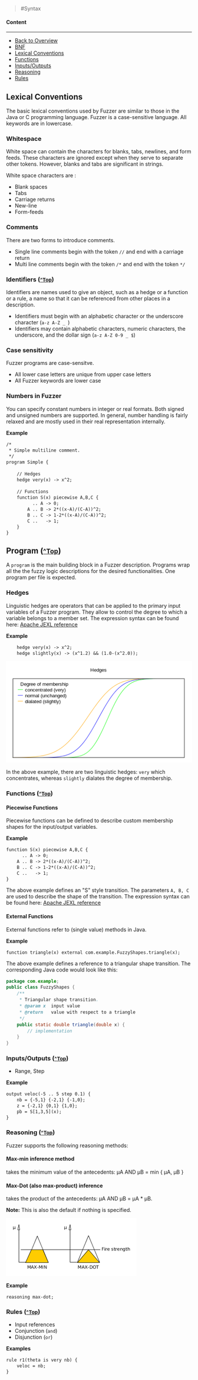 >#Syntax
#### <a name="top"></a>Content
-------
* [Back to Overview](https://github.com/umeding/fuzzer/blob/master/README.md)
* [BNF](https://github.com/umeding/fuzzer/blob/master/doc/sections/bnf.md)
* [Lexical Conventions](#lexical)
* [Functions](#functions)
* [Inputs/Outputs](#ios)
* [Reasoning](#reasoning)
* [Rules](#rules)

## <a name="lexical"></a>Lexical Conventions ##
The basic lexical conventions used by Fuzzer are similar to those in
the Java or C programming language. Fuzzer is a case-sensitive
language. All keywords are in lowercase.

### Whitespace
White space can contain the characters for blanks, tabs, newlines, and
form feeds. These characters are ignored except when they serve to
separate other tokens. However, blanks and tabs are significant in
strings.

White space characters are :

* Blank spaces
* Tabs
* Carriage returns
* New-line
* Form-feeds

### Comments
There are two forms to introduce comments.

* Single line comments begin with the token `//` and end with a carriage
return 
* Multi line comments begin with the token `/*` and end with the
token `*/`

### <a name="identifiers"></a>Identifiers (<small>[^Top](#top)</small>)
Identifiers are names used to give an object, such as a hedge or a
function or a rule, a name so that it can be referenced from other
places in a description.

* Identifiers must begin with an alphabetic character or the
underscore character (`a-z A-Z _ `)
* Identifiers may contain alphabetic characters, numeric characters,
the underscore, and the dollar sign (`a-z A-Z 0-9 _ $`)

### Case sensitivity
Fuzzer programs are case-sensitve.

* All lower case letters are unique from upper case letters
* All Fuzzer keywords are lower case

### Numbers in Fuzzer
You can specify constant numbers in integer or real formats. Both
signed and unsigned numbers are supported. In general, number handling
is fairly relaxed and are mostly used in their real representation
internally. 

__Example__

```
/*
 * Simple multiline comment.
 */
program Simple {

    // Hedges
    hedge very(x) -> x^2;

    // Functions
    function S(x) piecewise A,B,C {
          .. A -> 0;
        A .. B -> 2*((x-A)/(C-A))^2;
        B .. C -> 1-2*((x-A)/(C-A))^2;
        C ..   -> 1;
    }
}
```

## <a name="program"></a>Program (<small>[^Top](#top)</small>)
A `program` is the main building block in a Fuzzer description.
Programs wrap all the the fuzzy logic descriptions for the desired
functionalities. One program per file is expected.

### Hedges
Linguistic hedges are operators that can be applied to the primary
input variables of a Fuzzer program. They allow to control the degree
to which a variable belongs to a member set. The expression syntax can
be found here: 
[Apache JEXL reference](http://commons.apache.org/proper/commons-jexl/reference/syntax.html)

__Example__
```
    hedge very(x) -> x^2;
    hedge slightly(x) -> (x^1.2) && (1.0-(x^2.0));
```
![Degree of membership](https://github.com/umeding/fuzzer/raw/master/doc/sections/hedges.png "Degree of membership")

In the above example, there are two linguistic hedges: `very` which
concentrates, whereas `slightly` dialates the degree of membership.

### <a name="functions"></a>Functions (<small>[^Top](#top)</small>)
#### Piecewise Functions
Piecewise functions can be defined to describe custom membership shapes for
the input/output variables. 

__Example__
```
function S(x) piecewise A,B,C {
      .. A -> 0;
    A .. B -> 2*((x-A)/(C-A))^2;
    B .. C -> 1-2*((x-A)/(C-A))^2;
    C ..   -> 1;
}
```
The above example defines an "S" style transition. The parameters
`A, B, C` are used to describe the shape of the transition. The
expression syntax can be found here: 
[Apache JEXL reference](http://commons.apache.org/proper/commons-jexl/reference/syntax.html)

#### External Functions
External functions refer to (single value) methods in Java. 

__Example__
```
function triangle(x) external com.example.FuzzyShapes.triangle(x);
```
The above example defines a reference to a triangular shape
transition. The corresponding Java code would look like this:
```java
package com.example;
public class FuzzyShapes {
    /**
     * Triangular shape transition.
     * @param x  input value
     * @return   value with respect to a triangle
     */
    public static double triangle(double x) {
        // implementation
    }
}
```


### <a name="ios"></a>Inputs/Outputs (<small>[^Top](#top)</small>)
* Range, Step

__Example__
```
output veloc(-5 .. 5 step 0.1) {
    nb = {-5,1} {-2,1} {-1,0};
    z = {-2,1} {0,1} {1,0};
    pb = S[1,3,5](x);
}
```

### <a name="reasoning"></a>Reasoning (<small>[^Top](#top)</small>)
Fuzzer supports the following reasoning methods:
#### Max-min inference method
takes the minimum value of the antecedents: &#181;A AND &#181;B = min { &#181;A, &#181;B }

#### Max-Dot (also max-product) inference
takes the product of the antecedents: &#181;A AND &#181;B = &#181;A * &#181;B.
      
__Note:__ This is also the default if nothing is specified.

![Reasoning](https://github.com/umeding/fuzzer/raw/master/doc/sections/defuzzification.png "Reasoning")

__Example__
```
reasoning max-dot;
```

### <a name="rules"></a>Rules (<small>[^Top](#top)</small>)
* Input references
* Conjunction (`and`)
* Disjunction (`or`)

__Examples__
```
rule r1(theta is very nb) {
    veloc = nb;
}
```

